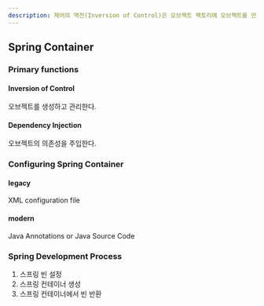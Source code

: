 ```yaml
---
description: 제어의 역전(Inversion of Control)은 오브젝트 팩토리에 오브젝트를 만들고 관리하는 일을 아웃소싱 맡기는 것이다.
---
```


## Spring Container

### Primary functions

#### Inversion of Control

오브젝트를 생성하고 관리한다.

#### Dependency Injection

오브젝트의 의존성을 주입한다.

### Configuring Spring Container

#### legacy

XML configuration file

#### modern

Java Annotations or Java Source Code

### Spring Development Process

1. 스프링 빈 설정
2. 스프링 컨테이너 생성
3. 스프링 컨테이너에서 빈 반환